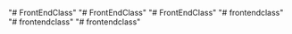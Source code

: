 "# FrontEndClass" 
"# FrontEndClass" 
"# FrontEndClass" 
"# frontendclass" 
"# frontendclass" 
"# frontendclass" 
